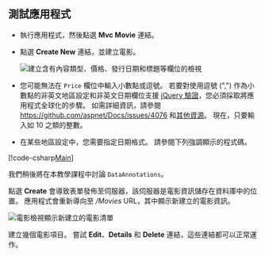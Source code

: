 
## <a name="test-the-app"></a>測試應用程式

* 執行應用程式，然後點選 **Mvc Movie** 連結。
* 點選 **Create New** 連結，並建立電影。

  ![建立含有內容類型、價格、發行日期和標題等欄位的檢視](../../tutorials/first-mvc-app/adding-model/_static/movies.png)

* 您可能無法在 `Price` 欄位中輸入小數點或逗號。 若要對使用逗號 (",") 作為小數點的非英文地區設定和非英文日期欄位支援 [jQuery 驗證](http://jqueryvalidation.org/)，您必須採取將應用程式全球化的步驟。 如需詳細資訊，請參閱 https://github.com/aspnet/Docs/issues/4076 和[其他資源](#additional-resources)。 現在，只要輸入如 10 之類的整數。

<a name="displayformatdatelocal"></a>

* 在某些地區設定中，您需要指定日期格式。 請參閱下列強調顯示的程式碼。

[!code-csharp[Main](../../tutorials/first-mvc-app/start-mvc/sample/MvcMovie/Models/MovieDateFormat.cs?name=snippet_1&highlight=2,10)]

我們稍後將在本教學課程中討論 `DataAnnotations`。

點選 **Create** 會導致表單發佈至伺服器，該伺服器是電影資訊儲存在資料庫中的位置。 應用程式會重新導向至 */Movies* URL，其中顯示新建立的電影資訊。

![電影檢視顯示新建立的電影清單](../../tutorials/first-mvc-app/adding-model/_static/h.png)

建立幾個電影項目。 嘗試 **Edit**、**Details** 和 **Delete** 連結，這些連結都可以正常運作。
